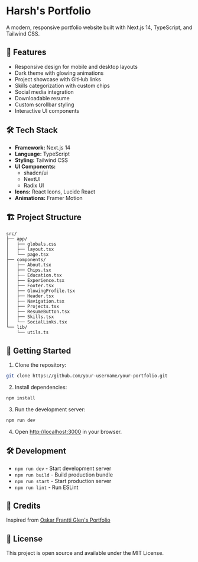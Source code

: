 
# Harsh's Portfolio

A modern, responsive portfolio website built with Next.js 14, TypeScript, and Tailwind CSS.

## 🚀 Features

- Responsive design for mobile and desktop layouts
- Dark theme with glowing animations
- Project showcase with GitHub links
- Skills categorization with custom chips
- Social media integration
- Downloadable resume
- Custom scrollbar styling
- Interactive UI components

## 🛠️ Tech Stack

- **Framework:** Next.js 14
- **Language:** TypeScript
- **Styling:** Tailwind CSS
- **UI Components:** 
  - shadcn/ui
  - NextUI
  - Radix UI
- **Icons:** React Icons, Lucide React
- **Animations:** Framer Motion

## 🏗️ Project Structure

```
src/
├── app/
│   ├── globals.css
│   ├── layout.tsx
│   └── page.tsx
├── components/
│   ├── About.tsx
│   ├── Chips.tsx
│   ├── Education.tsx
│   ├── Experience.tsx
│   ├── Footer.tsx
│   ├── GlowingProfile.tsx
│   ├── Header.tsx
│   ├── Navigation.tsx
│   ├── Projects.tsx
│   ├── ResumeButton.tsx
│   ├── Skills.tsx
│   └── SocialLinks.tsx
└── lib/
    └── utils.ts
```

## 🚀 Getting Started

1. Clone the repository:
```bash
git clone https://github.com/your-username/your-portfolio.git
```

2. Install dependencies:
```bash
npm install
```

3. Run the development server:
```bash
npm run dev
```

4. Open [http://localhost:3000](http://localhost:3000) in your browser.

## 🛠️ Development

- `npm run dev` - Start development server
- `npm run build` - Build production bundle
- `npm run start` - Start production server
- `npm run lint` - Run ESLint

## 🙏 Credits

Inspired from [Oskar Frantti Glen's Portfolio](https://github.com/OskarFranttiGlen/next-portfolio.git)

## 📄 License

This project is open source and available under the MIT License.

